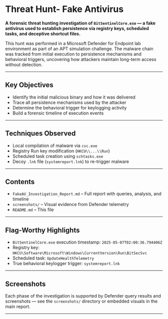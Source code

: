 # Threat Hunt- Fake Antivirus

**A forensic threat hunting investigation of `BitSentinelCore.exe` — a fake antivirus used to establish persistence via registry keys, scheduled tasks, and deceptive shortcut files.**

This hunt was performed in a Microsoft Defender for Endpoint lab environment as part of an APT simulation challenge. The malware chain was tracked from initial execution to persistence mechanisms and behavioral triggers, uncovering how attackers maintain long-term access without detection.

---

##  Key Objectives

- Identify the initial malicious binary and how it was delivered
- Trace all persistence mechanisms used by the attacker
- Determine the behavioral trigger for keylogging activity
- Build a forensic timeline of execution events

---

##  Techniques Observed

- Local compilation of malware via `csc.exe`
- Registry Run key modification (`HKCU\\...\\Run`)
- Scheduled task creation using `schtasks.exe`
- Decoy `.lnk` file (`systemreport.lnk`) to re-trigger malware

---

##  Contents

- `FakeAV_Investigation_Report.md` – Full report with queries, analysis, and timeline
- `screenshots/` – Visual evidence from Defender telemetry
- `README.md` – This file

---

##  Flag-Worthy Highlights

- `BitSentinelCore.exe` execution timestamp: `2025-05-07T02:00:36.794406Z`
- Registry key: `HKCU\Software\Microsoft\Windows\CurrentVersion\Run\BitSecSvc`
- Scheduled task: `UpdateHealthTelemetry`
- True behavioral keylogger trigger: `systemreport.lnk`

---

## Screenshots

Each phase of the investigation is supported by Defender query results and screenshots — see the `screenshots/` directory or embedded visuals in the main report.

---


